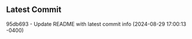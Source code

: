 
## Latest Commit
95db693 - Update README with latest commit info (2024-08-29 17:00:13 -0400) <Yunxi-Zhou>
